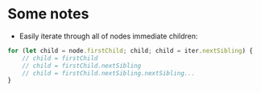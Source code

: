 # Some notes

* Easily iterate through all of nodes immediate children:

```javascript
for (let child = node.firstChild; child; child = iter.nextSibling) {
	// child = firstChild
	// child = firstChild.nextSibling
	// child = firstChild.nextSibling.nextSibling...
}
```
